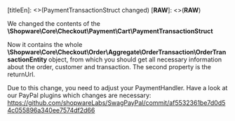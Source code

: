 [titleEn]: <>(PaymentTransactionStruct changed)
[__RAW__]: <>(__RAW__)

<p>We changed the contents of the <strong>\Shopware\Core\Checkout\Payment\Cart\PaymentTransactionStruct</strong></p>

<p>Now it contains the whole <strong>\Shopware\Core\Checkout\Order\Aggregate\OrderTransaction\OrderTransactionEntity </strong>object, from which you should get all necessary information about the order, customer and transaction. The second property is the returnUrl.</p>

<p>Due to this change, you need to adjust your PaymentHandler. Have a look at our PayPal plugins which changes are necessary: <a href="https://github.com/shopwareLabs/SwagPayPal/commit/af5532361be7d0d54c055896a340ee7574df2d66">https://github.com/shopwareLabs/SwagPayPal/commit/af5532361be7d0d54c055896a340ee7574df2d66</a></p>
